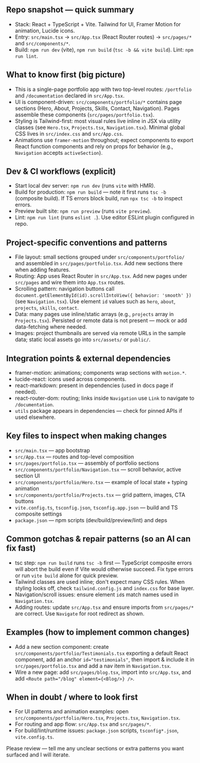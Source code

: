 ## Repo snapshot — quick summary

- Stack: React + TypeScript + Vite. Tailwind for UI, Framer Motion for animation, Lucide icons.
- Entry: `src/main.tsx` → `src/App.tsx` (React Router routes) → `src/pages/*` and `src/components/*`.
- Build: `npm run dev` (vite), `npm run build` (`tsc -b && vite build`). Lint: `npm run lint`.

## What to know first (big picture)

- This is a single-page portfolio app with two top-level routes: `/portfolio` and `/documentation` declared in `src/App.tsx`.
- UI is component-driven: `src/components/portfolio/*` contains page sections (Hero, About, Projects, Skills, Contact, Navigation). Pages assemble these components (`src/pages/portfolio.tsx`).
- Styling is Tailwind-first: most visual rules live inline in JSX via utility classes (see `Hero.tsx`, `Projects.tsx`, `Navigation.tsx`). Minimal global CSS lives in `src/index.css` and `src/App.css`.
- Animations use `framer-motion` throughout; expect components to export React function components and rely on props for behavior (e.g., `Navigation` accepts `activeSection`).

## Dev & CI workflows (explicit)

- Start local dev server: `npm run dev` (runs `vite` with HMR).
- Build for production: `npm run build` — note it first runs `tsc -b` (composite build). If TS errors block build, run `npx tsc -b` to inspect errors.
- Preview built site: `npm run preview` (runs `vite preview`).
- Lint: `npm run lint` (runs `eslint .`). Use editor ESLint plugin configured in repo.

## Project-specific conventions and patterns

- File layout: small sections grouped under `src/components/portfolio/` and assembled in `src/pages/portfolio.tsx`. Add new sections there when adding features.
- Routing: App uses React Router in `src/App.tsx`. Add new pages under `src/pages` and wire them into `App.tsx` routes.
- Scrolling pattern: navigation buttons call `document.getElementById(id).scrollIntoView({ behavior: 'smooth' })` (see `Navigation.tsx`). Use element `id` values such as `hero`, `about`, `projects`, `skills`, `contact`.
- Data: many pages use inline/static arrays (e.g., `projects` array in `Projects.tsx`). Persisted or remote data is not present — mock or add data-fetching where needed.
- Images: project thumbnails are served via remote URLs in the sample data; static local assets go into `src/assets/` or `public/`.

## Integration points & external dependencies

- framer-motion: animations; components wrap sections with `motion.*`.
- lucide-react: icons used across components.
- react-markdown: present in dependencies (used in docs page if needed).
- react-router-dom: routing; links inside `Navigation` use `Link` to navigate to `/documentation`.
- `utils` package appears in dependencies — check for pinned APIs if used elsewhere.

## Key files to inspect when making changes

- `src/main.tsx` — app bootstrap
- `src/App.tsx` — routes and top-level composition
- `src/pages/portfolio.tsx` — assembly of portfolio sections
- `src/components/portfolio/Navigation.tsx` — scroll behavior, active section UI
- `src/components/portfolio/Hero.tsx` — example of local state + typing animation
- `src/components/portfolio/Projects.tsx` — grid pattern, images, CTA buttons
- `vite.config.ts`, `tsconfig.json`, `tsconfig.app.json` — build and TS composite settings
- `package.json` — npm scripts (dev/build/preview/lint) and deps

## Common gotchas & repair patterns (so an AI can fix fast)

- tsc step: `npm run build` runs `tsc -b` first — TypeScript composite errors will abort the build even if Vite would otherwise succeed. Fix type errors or run `vite build` alone for quick preview.
- Tailwind classes are used inline; don't expect many CSS rules. When styling looks off, check `tailwind.config.js` and `index.css` for base layer.
- Navigation/scroll issues: ensure element `id`s match names used in `Navigation.tsx`.
- Adding routes: update `src/App.tsx` and ensure imports from `src/pages/*` are correct. Use `Navigate` for root redirect as shown.

## Examples (how to implement common changes)

- Add a new section component: create `src/components/portfolio/Testimonials.tsx` exporting a default React component, add an anchor `id="testimonials"`, then import & include it in `src/pages/portfolio.tsx` and add a nav item in `Navigation.tsx`.
- Wire a new page: add `src/pages/blog.tsx`, import into `src/App.tsx`, and add `<Route path="/blog" element={<Blog/>} />`.

## When in doubt / where to look first

- For UI patterns and animation examples: open `src/components/portfolio/Hero.tsx`, `Projects.tsx`, `Navigation.tsx`.
- For routing and app flow: `src/App.tsx` and `src/pages/*`.
- For build/lint/runtime issues: `package.json` scripts, `tsconfig*.json`, `vite.config.ts`.

Please review — tell me any unclear sections or extra patterns you want surfaced and I will iterate.
